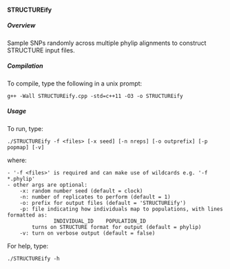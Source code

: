 #### STRUCTUREify

##### Overview
Sample SNPs randomly across multiple phylip alignments to construct STRUCTURE input files.

##### Compilation
To compile, type the following in a unix prompt:

	g++ -Wall STRUCTUREify.cpp -std=c++11 -O3 -o STRUCTUREify

##### Usage

To run, type:

    ./STRUCTUREify -f <files> [-x seed] [-n nreps] [-o outprefix] [-p popmap] [-v]

where:

    - '-f <files>' is required and can make use of wildcards e.g. '-f *.phylip'
    - other args are optional:
        -x: random number seed (default = clock)
        -n: number of replicates to perform (default = 1)
        -o: prefix for output files (default = 'STRUCTUREify')
        -p: file indicating how individuals map to populations, with lines formatted as:
                   INDIVIDUAL_ID	POPULATION_ID
            turns on STRUCTURE format for output (default = phylip)
        -v: turn on verbose output (default = false)

For help, type:

	./STRUCTUREify -h
